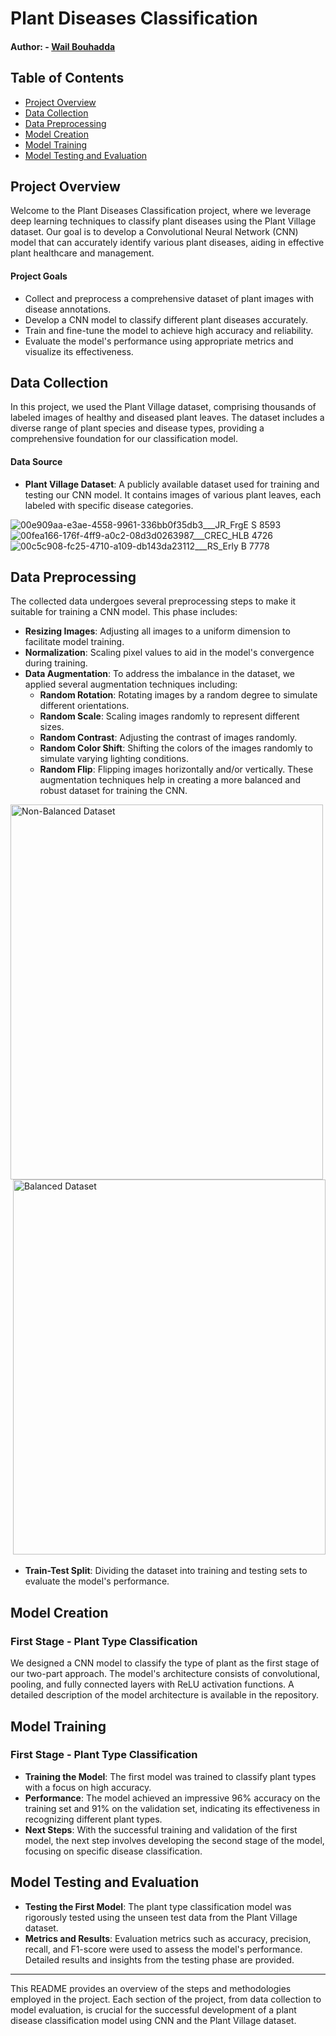 # Plant Diseases Classification

#### Author:  - <a href="https://github.com/WailBouhadda">Wail Bouhadda</a>

## Table of Contents

- [Project Overview](#project-overview)
- [Data Collection](#data-collection)
- [Data Preprocessing](#data-preprocessing)
- [Model Creation](#model-creation)
- [Model Training](#model-training)
- [Model Testing and Evaluation](#model-testing-and-evaluation)

## Project Overview

Welcome to the Plant Diseases Classification project, where we leverage deep learning techniques to classify plant diseases using the Plant Village dataset. Our goal is to develop a Convolutional Neural Network (CNN) model that can accurately identify various plant diseases, aiding in effective plant healthcare and management.

#### Project Goals

- Collect and preprocess a comprehensive dataset of plant images with disease annotations.
- Develop a CNN model to classify different plant diseases accurately.
- Train and fine-tune the model to achieve high accuracy and reliability.
- Evaluate the model's performance using appropriate metrics and visualize its effectiveness.

## Data Collection

In this project, we used the Plant Village dataset, comprising thousands of labeled images of healthy and diseased plant leaves. The dataset includes a diverse range of plant species and disease types, providing a comprehensive foundation for our classification model.

#### Data Source

- **Plant Village Dataset**: A publicly available dataset used for training and testing our CNN model. It contains images of various plant leaves, each labeled with specific disease categories.


![00e909aa-e3ae-4558-9961-336bb0f35db3___JR_FrgE S 8593](https://github.com/WailBouhadda/Plant-Disease-Classification/assets/47559086/24f0fcfe-7197-4422-94fb-48f354703bd3)   &nbsp;   &nbsp; &nbsp;   &nbsp;   ![00fea166-176f-4ff9-a0c2-08d3d0263987___CREC_HLB 4726](https://github.com/WailBouhadda/Plant-Disease-Classification/assets/47559086/2936d224-1e46-4cea-9943-2fe0c278e450)     &nbsp; &nbsp; &nbsp;   &nbsp;   ![00c5c908-fc25-4710-a109-db143da23112___RS_Erly B 7778](https://github.com/WailBouhadda/Plant-Disease-Classification/assets/47559086/7cb0382c-d6cb-4e28-9698-e5acb890c472)

  

## Data Preprocessing

The collected data undergoes several preprocessing steps to make it suitable for training a CNN model. This phase includes:

- **Resizing Images**: Adjusting all images to a uniform dimension to facilitate model training.
- **Normalization**: Scaling pixel values to aid in the model's convergence during training.
- **Data Augmentation**: To address the imbalance in the dataset, we applied several augmentation techniques including:
    - **Random Rotation**: Rotating images by a random degree to simulate different orientations.
    - **Random Scale**: Scaling images randomly to represent different sizes.
    - **Random Contrast**: Adjusting the contrast of images randomly.
    - **Random Color Shift**: Shifting the colors of the images randomly to simulate varying lighting conditions.
    - **Random Flip**: Flipping images horizontally and/or vertically.
  These augmentation techniques help in creating a more balanced and robust dataset for training the CNN.


<img src="https://github.com/WailBouhadda/Plant-Disease-Classification/assets/47559086/4411c59c-82bf-4f20-970d-b9d197349419" alt="Non-Balanced Dataset" width="500" height="600">  &nbsp;<img src="https://github.com/WailBouhadda/Plant-Disease-Classification/assets/47559086/1fbb0a7f-aca1-48da-8e28-680a9a48ef2f" alt="Balanced Dataset" width="500" height="600">


- **Train-Test Split**: Dividing the dataset into training and testing sets to evaluate the model's performance.


## Model Creation

### First Stage - Plant Type Classification
We designed a CNN model to classify the type of plant as the first stage of our two-part approach. The model's architecture consists of convolutional, pooling, and fully connected layers with ReLU activation functions. A detailed description of the model architecture is available in the repository.

## Model Training

### First Stage - Plant Type Classification
- **Training the Model**: The first model was trained to classify plant types with a focus on high accuracy.
- **Performance**: The model achieved an impressive 96% accuracy on the training set and 91% on the validation set, indicating its effectiveness in recognizing different plant types.
- **Next Steps**: With the successful training and validation of the first model, the next step involves developing the second stage of the model, focusing on specific disease classification.

## Model Testing and Evaluation

- **Testing the First Model**: The plant type classification model was rigorously tested using the unseen test data from the Plant Village dataset.
- **Metrics and Results**: Evaluation metrics such as accuracy, precision, recall, and F1-score were used to assess the model's performance. Detailed results and insights from the testing phase are provided.


---

This README provides an overview of the steps and methodologies employed in the project. Each section of the project, from data collection to model evaluation, is crucial for the successful development of a plant disease classification model using CNN and the Plant Village dataset.
